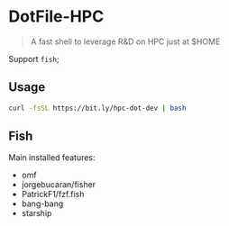 # DotFile-HPC

> A fast shell to leverage R&D on HPC just at $HOME

Support `fish`;

## Usage

```bash
curl -fsSL https://bit.ly/hpc-dot-dev | bash
```

## Fish

Main installed features:

- omf
- jorgebucaran/fisher
- PatrickF1/fzf.fish
- bang-bang
- starship
